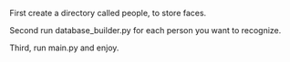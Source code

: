 First create a directory called people, to store faces.

Second run database_builder.py for each person you want to recognize.

Third, run main.py and enjoy.
